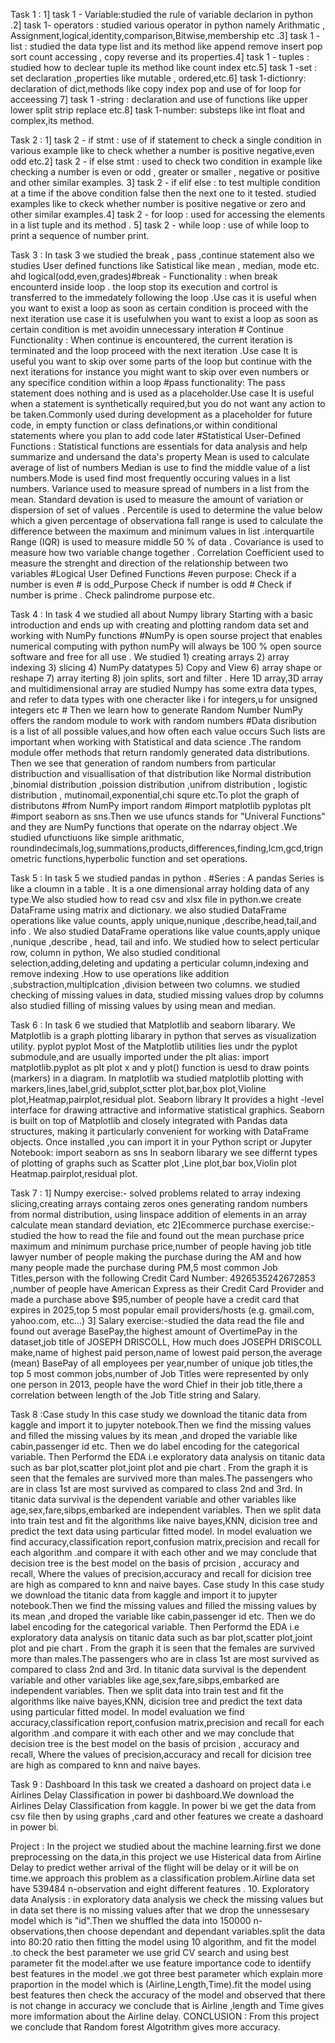 Task 1 : 1] task 1 - Variable:studied the rule of variable declarion in python .2] task 1- operators : studied various operator in python namely Arithmatic , Assignment,logical,identity,comparison,Bitwise,membership etc .3] task 1 -list : studied the data type list and its method like append remove insert pop sort count accessing , copy reverse and its properties.4] task 1 - tuples : studied how to declear tuple its method like count index etc.5] task 1 -set : set declaration ,properties like mutable , ordered,etc.6] task 1-dictionry: declaration of dict,methods like copy index pop and use of for loop for acceessing 7] task 1 -string : declaration and use of functions like upper lower split strip replace etc.8] task 1-number: substeps like int float and complex,its method.

Task 2 : 1] task 2 - if stmt : use of if statement to check a single condition in various example like to check whether a number is positive
negative,even odd etc.2] task 2 - if else stmt : used to check two condition in example like checking a number is even or odd , greater or smaller , negative or positive and other similar examples. 3] task 2 - if elif else : to test multiple condition at a time if the above condition false then the next one to it tested. studied examples like to ckeck whether number is positive negative or zero and other similar examples.4] task 2 - for loop : used for accessing the elements in a list tuple and its method . 5] task 2 - while loop : use of while  loop to print a sequence of number print.

 Task 3 : In task 3 we studied the break , pass ,continue statement also we studies User defined functions like Satistical like mean , median, mode etc. ahd logical(odd,even,grades)#break - Functionality : when break encounterd inside  loop . the loop stop its execution and cortrol is transferred to the immedately following the loop .Use cas it is useful when you want to exist a loop as soon as certain condition is proceed with the next iteration use case it is usefulwhen you want to exist a loop as soon as  certain condition is met avoidin unnecessary interation # Continue Functionality : When continue is encountered, the current iteration is terminated and the loop proceed with the next iteration .Use case It is useful you want to skip over some parts of the loop but continue with the next iterations for instance you might want to skip over even numbers or any specifice condition within a loop #pass functionality: The pass statement does nothing and is used as a placeholder.Use case It is useful when a statement is synthetically required,but you do not want any action to be taken.Commonly used during development as a placeholder for future code, in empty function or class definations,or within conditional statements where you plan to add code later #Statistical User-Defined Functions : Statistical functions are essentials for data analysis and help summarize and undersand the data's property Mean is used to calculate average of list of numbers Median is use to find the middle value of a list numbers.Mode is used find most frequently occuring values in a list numbers. Variance used to measure spread of numbers in a list from the mean. Standard devation is used to measure the amount of variation or dispersion of set of values . Percentile is used to determine the value below which a given percentage of observationa fall range is used to calculate the difference between the maximum and minimum values in list .interquartile Range (IQR) is used to measure middle 50 % of data . Covariance is used to measure how two variable change together . Correlation Coefficient used to
 measure  the strenght and direction of the relationship between two variables #Logical User Defined Functions #even purpose: Check if a number is even # is odd_Purpose Check if number is odd # Check if number  is prime . Check palindrome purpose etc.

Task 4 : In task 4 we studied all about Numpy library Starting with a basic introduction and ends up with creating and plotting random data set and working with NumPy functions #NumPy is open sourse project that enables numerical computing with python numPy will always be 100 % open source software and free for all use . We studied 1) creating arrays 2) array indexing  3) slicing 4) NumPy datatypes 5) Copy and View 6) array shape or reshape 7) array iterting 8) join splits, sort and filter . Here 1D array,3D array and multidimensional array are studied Numpy has some extra data types, and refer to data types with one cheracter like i for integers,u for unsigned integers etc # Then we learn how to generate Random Number NumPy offers the random module to work with random numbers #Data disribution is a list of all possible values,and how often each value occurs Such lists are important when working with Statistical and data science .The random module offer methods that return randomly generated data distributions. Then we see that generation of random numbers from particular distribuction and visuallisation  of that distribution like Normal distribution ,binomial distribution ,poission distribution ,unifrom distribution ,
logistic distribution , mutinomail,exponential,chi squre etc.To plot the graph of distributons #from NumPy import random #import matplotlib pyplotas plt #import seaborn as sns.Then we use ufuncs stands for "Univeral Functions" and they are NumPy functions that operate on the ndarray object .We studied ufunctiuons like simple arithmatic,                                                      roundindecimals,log,summations,products,differences,finding,lcm,gcd,trignometric functions,hyperbolic function and set operations.

Task 5 : In task 5 we studied pandas in python .
#Series : A pandas Series is like a cloumn in a table . It is a one dimensional array holding data of any type.We also studied how to read csv and xlsx file in python.we create DataFrame using matrix and dictionary. we also studied DataFrame operations like value counts, apply unique,nunique ,describe,head,tail,and info .
We also studied DataFrame operations like value counts,apply unique ,nunique ,describe , head, tail and info.
We studied how to select perticular row, column in python, We also studied conditional selection,adding,deleting and updating a perticular column,indexing and remove indexing .How to use operations like addition ,substraction,multiplcation ,division between two columns.
we studied checking of missing values in data, studied missing values drop by columns also studied filling of missing values by using mean and median.

Task 6 : In task 6 we studied that Matplotlib and seaborn libarary.
We Matplotlib is a graph plotting libarary in python that serves as visualization utility.
pyplot 
pyplot
Most of the Matplotlib utilities lies undr the pyplot submodule,and are usually imported under the plt alias:
import matplotlib.pyplot as plt 
 plot x and y
plot() function is uesd to draw points (markers) in a diagram.
In matplotlib wa studied matplotlib plotting with markers,lines,label,grid,subplot,sctter plot,bar,box plot,Violine plot,Heatmap,pairplot,residual plot.
 Seaborn library 
It provides a hight -level interface for drawing attractive and informative statistical graphics. 
 Seaborn is built on top of Matplotlib and closely integrated with Pandas data structures, making it particularly convenient for working with DataFrame objects.
Once installed ,you can import it in your Python script or Jupyter Notebook:
import seaborn as sns
In seaborn libarary we see differnt types of plotting of graphs such as Scatter plot ,Line plot,bar box,Violin plot Heatmap.pairplot,residual plot.

Task 7 : 1] Numpy exercise:- solved problems related to array indexing slicing,creating arrays containg zeros ones generating random numbers from normal distribution,
using linspace addition of elements in an array calculate mean standard deviation, etc
2]Ecommerce purchase exercise:- studied the how to read the file and found out the mean purchase price maximum and minimum purchase price,number of people having job title lawyer number of people making the purchase during the AM and how many people made the purchase during PM,5 most common Job Titles,person with the following Credit Card Number: 4926535242672853 ,number of people have American Express as their Credit Card Provider and made a purchase above $95,number of people have a credit card that expires in 2025,top 5 most popular email providers/hosts (e.g. gmail.com, yahoo.com, etc...)
3] Salary exercise:-studied the data read the file and found out average BasePay,the highest amount of OvertimePay in the dataset,job title of JOSEPH DRISCOLL, How much does JOSEPH DRISCOLL make,name of highest paid person,name of lowest paid person,the average (mean) BasePay of all employees per year,number of unique job titles,the top 5 most common jobs,number of  Job Titles were represented by only one person in 2013, people have the word Chief in their job title,there a correlation between length of the Job Title string and Salary.

Task 8 :Case study 
In this case study we download the titanic data from kaggle and import it to jupyter notebook.Then we find the missing values and filled the missing values by its mean ,and droped the variable like cabin,passenger id etc. Then we do label encoding for the categorical variable.
Then Performd the EDA i.e exploratory data analysis on titanic data such as bar plot,scatter plot,joint plot and pie chart .
From the graph it is seen that the females are survived more than males.The passengers who are in class 1st are most survived as compared to class 2nd and 3rd.
In titanic data survival is the dependent variable and other variables like age,sex,fare,sibps,embarked are independent variables.
Then we split data into train test and fit the algorithms like naive bayes,KNN, dicision tree and predict the text data using particular fitted model.
In model evaluation we find accuracy,classification report,confusion matrix,precision and recall for each algorithm .and compare it with each other and we may conclude that 
decision tree is the best model on the basis of prcision , accuracy and recall, Where the values of precision,accuracy and recall for dicision tree are high as compared to knn and naive bayes.
Case study 
In this case study we download the titanic data from kaggle and import it to jupyter notebook.Then we find the missing values and filled the missing values by its mean ,and droped the variable like cabin,passenger id etc. Then we do label encoding for the categorical variable.
Then Performd the EDA i.e exploratory data analysis on titanic data such as bar plot,scatter plot,joint plot and pie chart .
From the graph it is seen that the females are survived more than males.The passengers who are in class 1st are most survived as compared to class 2nd and 3rd.
In titanic data survival is the dependent variable and other variables like age,sex,fare,sibps,embarked are independent variables.
Then we split data into train test and fit the algorithms like naive bayes,KNN, dicision tree and predict the text data using particular fitted model.
In model evaluation we find accuracy,classification report,confusion matrix,precision and recall for each algorithm .and compare it with each other and we may conclude that 
decision tree is the best model on the basis of prcision , accuracy and recall, Where the values of precision,accuracy and recall for dicision tree are high as compared to knn and naive bayes.

Task 9 : Dashboard
In this task we created a dashoard on project data i.e Airlines Delay Classification in power bi dashboard.We download the Airlines Delay Classification from kaggle. In power bi we get the data from csv file then by using graphs ,card and other features we create a dashoard in power bi.

Project : 
In the project we studied about the machine learning.first we done preprocessing on the data,in this project we use Histerical data from Airline Delay to predict wether arrival of the flight will be delay or it will be on time.we approach this problem  as a classification problem.Airline data set have 539484 n-observation and eight different features .
10. Exploratory data Analysis : in exploratory data analysis we check the missing values but in data set there is no missing values after that we drop the unnessesary model which is "id".Then we shuffled the data into 150000 n-observations,then choose dependant and dependant variables.split the data into 80:20 ratio then fitting the model using 10 algorithm, and fit the model .to check the best parameter we use grid CV search and using best parameter fit the model.after we use feature importance code to identiify best features in the model .we got three best parameter which explain more praportion in the model which is (Airline,Length,Time).fit the  model using best features then check the accuracy of the model and observed that there is not change in accuracy we  conclude that is  Airline ,length and Time gives more imformation about the Airline delay.
CONCLUSION : From this project we conclude that Random forest Algotrithm gives more accuracy.


